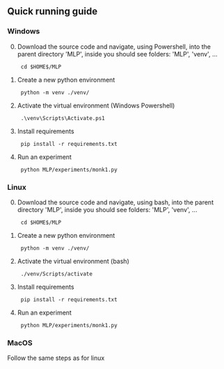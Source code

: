 ## Quick running guide

### Windows

0. Download the source code and navigate, using Powershell, into the parent directory 'MLP', inside you should see folders: 'MLP', 'venv', ...

        cd $HOME$/MLP

1. Create a new python environment

        python -m venv ./venv/

2. Activate the virtual environment (Windows Powershell)

        .\venv\Scripts\Activate.ps1

3. Install requirements

        pip install -r requirements.txt

4. Run an experiment

        python MLP/experiments/monk1.py

### Linux

0. Download the source code and navigate, using bash, into the parent directory 'MLP', inside you should see folders: 'MLP', 'venv', ...

        cd $HOME$/MLP

1. Create a new python environment

        python -m venv ./venv/

2. Activate the virtual environment (bash)

        ./venv/Scripts/activate

3. Install requirements

        pip install -r requirements.txt

4. Run an experiment

        python MLP/experiments/monk1.py

### MacOS

Follow the same steps as for linux